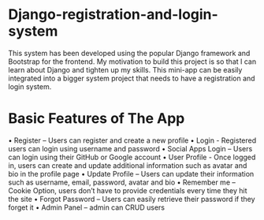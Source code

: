 # Django-registration-and-login-system
This system has been developed using the popular Django framework and Bootstrap for the frontend. My motivation to build this project is so that I can learn about Django and tighten up my skills. This mini-app can be easily integrated into a bigger system project that needs to have a registration and login system.

# Basic Features of The App
  • Register – Users can register and create a new profile
  •	Login - Registered users can login using username and password
  •	Social Apps Login – Users can login using their GitHub or Google account
  •	User Profile - Once logged in, users can create and update additional information such as avatar and bio in the profile page
  •	Update Profile – Users can update their information such as username, email, password, avatar and bio
  •	Remember me – Cookie Option, users don’t have to provide credentials every time they hit the site
  •	Forgot Password – Users can easily retrieve their password if they forget it 
  •	Admin Panel – admin can CRUD users
